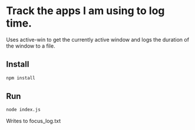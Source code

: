 # Track the apps I am using to log time.

Uses active-win to get the currently active window and logs the duration of the window to a file.

## Install

```bash
npm install
```

## Run

```bash
node index.js
```

Writes to focus_log.txt
